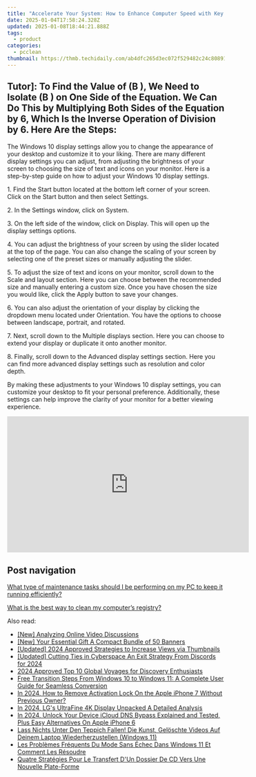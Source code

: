 ```yaml
---
title: "Accelerate Your System: How to Enhance Computer Speed with Key Hardware Upgrades - Tips From YL Software Experts"
date: 2025-01-04T17:58:24.328Z
updated: 2025-01-08T18:44:21.888Z
tags:
  - product
categories:
  - pcclean
thumbnail: https://thmb.techidaily.com/ab4dfc265d3ec072f529482c24c8089138367c7bb9b170bcd6c98cca628f2064.jpg
---
```


## Tutor]: To Find the Value of \(B \), We Need to Isolate \(B \) on One Side of the Equation. We Can Do This by Multiplying Both Sides of the Equation by 6, Which Is the Inverse Operation of Division by 6. Here Are the Steps:

The Windows 10 display settings allow you to change the appearance of your desktop and customize it to your liking. There are many different display settings you can adjust, from adjusting the brightness of your screen to choosing the size of text and icons on your monitor. Here is a step-by-step guide on how to adjust your Windows 10 display settings. 

1\. Find the Start button located at the bottom left corner of your screen. Click on the Start button and then select Settings.

2\. In the Settings window, click on System.

3\. On the left side of the window, click on Display. This will open up the display settings options. 

4\. You can adjust the brightness of your screen by using the slider located at the top of the page. You can also change the scaling of your screen by selecting one of the preset sizes or manually adjusting the slider.

5\. To adjust the size of text and icons on your monitor, scroll down to the Scale and layout section. Here you can choose between the recommended size and manually entering a custom size. Once you have chosen the size you would like, click the Apply button to save your changes.

6\. You can also adjust the orientation of your display by clicking the dropdown menu located under Orientation. You have the options to choose between landscape, portrait, and rotated.

7\. Next, scroll down to the Multiple displays section. Here you can choose to extend your display or duplicate it onto another monitor.

8\. Finally, scroll down to the Advanced display settings section. Here you can find more advanced display settings such as resolution and color depth. 

By making these adjustments to your Windows 10 display settings, you can customize your desktop to fit your personal preference. Additionally, these settings can help improve the clarity of your monitor for a better viewing experience.

<!-- affiliate ads begin -->
<iframe width="560" height="315" src="https://www.youtube.com/embed/DxUX4R6Cf7c?si=prHevNQJivSkIfUt" title="YouTube video player" frameborder="0" allow="accelerometer; autoplay; clipboard-write; encrypted-media; gyroscope; picture-in-picture; web-share" referrerpolicy="strict-origin-when-cross-origin" allowfullscreen></iframe>
<!-- affiliate ads end -->

## Post navigation

[What type of maintenance tasks should I be performing on my PC to keep it running efficiently?](https://tools.techidaily.com/pcclean/products/)

[What is the best way to clean my computer’s registry?](https://tools.techidaily.com/pcclean/products/)

<ins class="adsbygoogle"
     style="display:block"
     data-ad-format="autorelaxed"
     data-ad-client="ca-pub-7571918770474297"
     data-ad-slot="1223367746"></ins>

<ins class="adsbygoogle"
     style="display:block"
     data-ad-client="ca-pub-7571918770474297"
     data-ad-slot="8358498916"
     data-ad-format="auto"
     data-full-width-responsive="true"></ins>

<span class="atpl-alsoreadstyle">Also read:</span>
<div><ul>
<li><a href="https://youtube-zero.techidaily.com/nalyzing-online-video-discussions/"><u>[New] Analyzing Online Video Discussions</u></a></li>
<li><a href="https://youtube-data.techidaily.com/our-essential-gift-a-compact-bundle-of-50-banners/"><u>[New] Your Essential Gift A Compact Bundle of 50 Banners</u></a></li>
<li><a href="https://youtube-lab.techidaily.com/ed-2024-approved-strategies-to-increase-views-via-thumbnails/"><u>[Updated] 2024 Approved Strategies to Increase Views via Thumbnails</u></a></li>
<li><a href="https://discord-videos.techidaily.com/updated-cutting-ties-in-cyberspace-an-exit-strategy-from-discords-for-2024/"><u>[Updated] Cutting Ties in Cyberspace An Exit Strategy From Discords for 2024</u></a></li>
<li><a href="https://youtube-sure.techidaily.com/approved-top-10-global-voyages-for-discovery-enthusiasts/"><u>2024 Approved Top 10 Global Voyages for Discovery Enthusiasts</u></a></li>
<li><a href="https://win-cloud.techidaily.com/free-transition-steps-from-windows-10-to-windows-11-a-complete-user-guide-for-seamless-conversion/"><u>Free Transition Steps From Windows 10 to Windows 11: A Complete User Guide for Seamless Conversion</u></a></li>
<li><a href="https://activate-lock.techidaily.com/in-2024-how-to-remove-activation-lock-on-the-apple-iphone-7-without-previous-owner-by-drfone-ios/"><u>In 2024, How to Remove Activation Lock On the Apple iPhone 7 Without Previous Owner?</u></a></li>
<li><a href="https://fox-friendly.techidaily.com/in-2024-lgs-ultrafine-4k-display-unpacked-a-detailed-analysis/"><u>In 2024, LG's UltraFine 4K Display Unpacked A Detailed Analysis</u></a></li>
<li><a href="https://activate-lock.techidaily.com/in-2024-unlock-your-device-icloud-dns-bypass-explained-and-tested-plus-easy-alternatives-on-apple-iphone-6-by-drfone-ios/"><u>In 2024, Unlock Your Device iCloud DNS Bypass Explained and Tested, Plus Easy Alternatives On Apple iPhone 6</u></a></li>
<li><a href="https://win-cloud.techidaily.com/lass-nichts-unter-den-teppich-fallen-die-kunst-geloschte-videos-auf-deinem-laptop-wiederherzustellen-windows-11/"><u>Lass Nichts Unter Den Teppich Fallen! Die Kunst, Gelöschte Videos Auf Deinem Laptop Wiederherzustellen (Windows 11)</u></a></li>
<li><a href="https://win-cloud.techidaily.com/les-problemes-frequents-du-mode-sans-echec-dans-windows-11-et-comment-les-resoudre/"><u>Les Problèmes Fréquents Du Mode Sans Échec Dans Windows 11 Et Comment Les Résoudre</u></a></li>
<li><a href="https://win-cloud.techidaily.com/quatre-strategies-pour-le-transfert-dun-dossier-de-cd-vers-une-nouvelle-plate-forme/"><u>Quatre Stratégies Pour Le Transfert D'Un Dossier De CD Vers Une Nouvelle Plate-Forme</u></a></li>
</ul></div>

